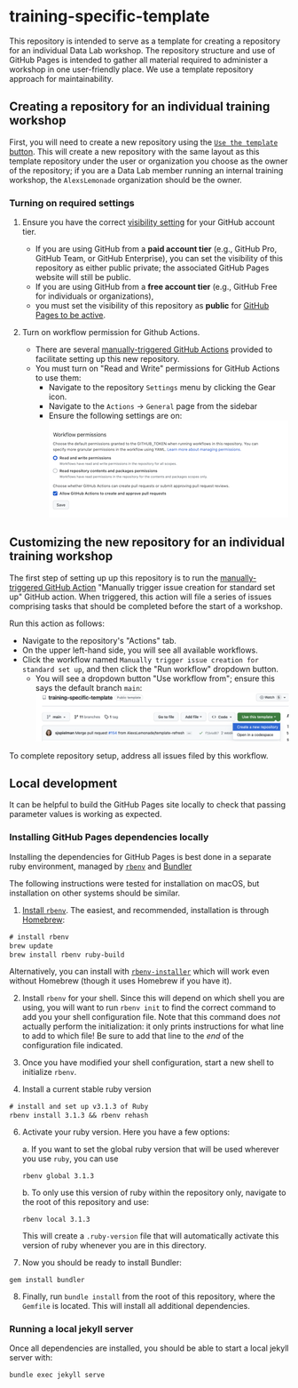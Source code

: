 # training-specific-template

This repository is intended to serve as a template for creating a repository for an individual Data Lab workshop.
The repository structure and use of GitHub Pages is intended to gather all material required to administer a workshop in one user-friendly place.
We use a template repository approach for maintainability.

## Creating a repository for an individual training workshop

First, you will need to create a new repository using the [`Use the template` button](https://help.github.com/en/github/creating-cloning-and-archiving-repositories/creating-a-repository-from-a-template).
This will create a new repository with the same layout as this template repository under the user or organization you choose as the owner of the repository; if you are a Data Lab member running an internal training workshop, the `AlexsLemonade` organization should be the owner.

### Turning on required settings


1. Ensure you have the correct [visibility setting](https://docs.github.com/en/repositories/managing-your-repositorys-settings-and-features/managing-repository-settings/setting-repository-visibility) for your GitHub account tier.
    * If you are using GitHub from a **paid account tier** (e.g., GitHub Pro, GitHub Team, or GitHub Enterprise), you can set the visibility of this repository as either public private; the associated GitHub Pages website will still be public.
    * If you are using GitHub from a **free account tier** (e.g., GitHub Free for individuals or organizations),
    * you must set the visibility of this repository as **public** for [GitHub Pages to be active](https://docs.github.com/en/pages/getting-started-with-github-pages/about-github-pages).

2. Turn on workflow permission for Github Actions.
    * There are several [manually-triggered GitHub Actions](https://docs.github.com/en/actions/using-workflows/manually-running-a-workflow) provided to facilitate setting up this new repository.
    * You must turn on "Read and Write" permissions for GitHub Actions to use them:
      * Navigate to the repository `Settings` menu by clicking the Gear icon.
      * Navigate to the `Actions` -> `General` page from the sidebar
      * Ensure the following settings are on:
      ![Workflow permissions settings to turn on](./images/workflow-permissions.png)




## Customizing the new repository for an individual training workshop

The first step of setting up up this repository is to run the [manually-triggered GitHub Action](https://docs.github.com/en/actions/using-workflows/manually-running-a-workflow) "Manually trigger issue creation for standard set up" GitHub action.
When triggered, this action will file a series of issues comprising tasks that should be completed before the start of a workshop.

Run this action as follows:

* Navigate to the repository's "Actions" tab.
* On the upper left-hand side, you will see all available workflows.
* Click the workflow named `Manually trigger issue creation for standard set up`, and then click the "Run workflow" dropdown button.
  * You will see a dropdown button "Use workflow from"; ensure this says the default branch `main`:
  ![Run workflow from main branch](./images/run-workflow-from-main.png)

To complete repository setup, address all issues filed by this workflow.

## Local development

It can be helpful to build the GitHub Pages site locally to check that passing parameter values is working as expected.

### Installing GitHub Pages dependencies locally

Installing the dependencies for GitHub Pages is best done in a separate ruby environment, managed by [`rbenv`](https://github.com/rbenv/) and [Bundler](https://bundler.io)

The following instructions were tested for installation on macOS, but installation on other systems should be similar.

1. [Install `rbenv`](https://github.com/rbenv/rbenv#installation).
The easiest, and recommended, installation is through [Homebrew](https://brew.sh/):
```
# install rbenv
brew update
brew install rbenv ruby-build
```
Alternatively, you can install with [`rbenv-installer`](https://github.com/rbenv/rbenv-installer#rbenv-installer) which will work even without Homebrew (though it uses Homebrew if you have it).

2. Install `rbenv` for your shell.
Since this will depend on which shell you are using, you will want to run `rbenv init` to find the correct command to add you your shell configuration file.
Note that this command does _not_ actually perform the initialization: it only prints instructions for what line to add to which file!
Be sure to add that line to the _end_ of the configuration file indicated.

4. Once you have modified your shell configuration, start a new shell to initialize `rbenv`.

5. Install a current stable ruby version
  ```
  # install and set up v3.1.3 of Ruby
  rbenv install 3.1.3 && rbenv rehash
  ```

6. Activate your ruby version. Here you have a few options:

   a. If you want to set the global ruby version that will be used wherever you use `ruby`, you can use
   ```
   rbenv global 3.1.3
   ```

   b. To only use this version of ruby within the repository only, navigate to the root of this repository and use:
   ```
   rbenv local 3.1.3
   ```
   This will create a `.ruby-version` file that will automatically activate this version of ruby whenever you are in this directory.

7. Now you should be ready to install Bundler:
```
gem install bundler
```

8. Finally, run `bundle install` from the root of this repository, where the `Gemfile` is located.
This will install all additional dependencies.

### Running a local jekyll server

Once all dependencies are installed, you should be able to start a local jekyll server with:

```
bundle exec jekyll serve
```

